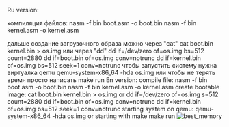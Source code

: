 Ru version:

компиляция файлов:
nasm -f bin boot.asm -o boot.bin
nasm -f bin kernel.asm -o kernel.asm

дальше создание загрузочного образа
можно через "cat"
cat boot.bin kernel.bin > os.img
или через "dd"
dd if=/dev/zero of=os.img bs=512 count=2880
dd if=boot.bin of=os.img conv=notrunc
dd if=kernel.bin of=os.img bs=512 seek=1 conv=notrunc
чтобы запустить систему нужна виртуалка qemu
qemu-system-x86_64 -hda os.img
или чтобы не терять время просто написать 
make run
En version:
compile file:
nasm -f bin boot.asm -o boot.bin
nasm -f bin kernel.asm -o kernel.asm
create bootable image:
cat boot.bin kernel.bin > os.img
or
dd if=/dev/zero of=os.img 
s=512 count=2880
dd if=boot.bin of=os.img conv=notrunc
dd if=kernel.bin of=os.img bs=512 seek=1 conv=notrunc
starting system on qemu:
qemu-system-x86_64 -hda os.img
or starting with make
make run
![best_memory](https://github.com/user-attachments/assets/d927b809-c60f-4cdd-8c04-915999c03fa5)

